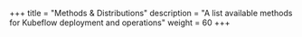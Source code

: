 +++
title = "Methods & Distributions"
description = "A list available methods for Kubeflow deployment and operations"
weight = 60
+++
